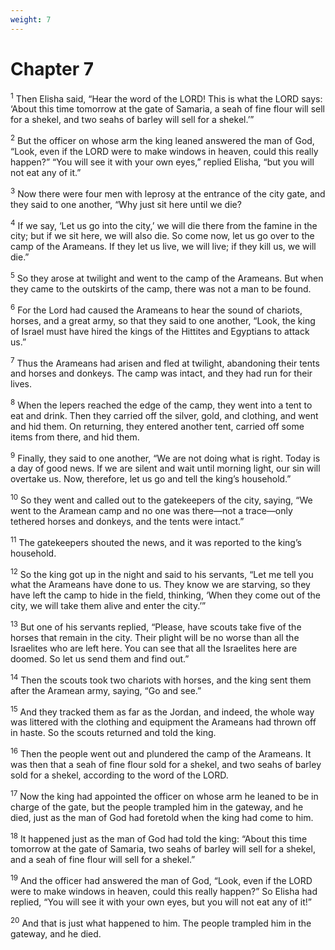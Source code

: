 ```yaml
---
weight: 7
---
```


# Chapter 7

<sup>1</sup> Then Elisha said, “Hear the word of the LORD! This is what the LORD says: ‘About this time tomorrow at the gate of Samaria, a seah of fine flour will sell for a shekel, and two seahs of barley will sell for a shekel.’” 

<sup>2</sup> But the officer on whose arm the king leaned answered the man of God, “Look, even if the LORD were to make windows in heaven, could this really happen?” “You will see it with your own eyes,” replied Elisha, “but you will not eat any of it.” 

<sup>3</sup> Now there were four men with leprosy at the entrance of the city gate, and they said to one another, “Why just sit here until we die? 

<sup>4</sup> If we say, ‘Let us go into the city,’ we will die there from the famine in the city; but if we sit here, we will also die. So come now, let us go over to the camp of the Arameans. If they let us live, we will live; if they kill us, we will die.” 

<sup>5</sup> So they arose at twilight and went to the camp of the Arameans. But when they came to the outskirts of the camp, there was not a man to be found. 

<sup>6</sup> For the Lord had caused the Arameans to hear the sound of chariots, horses, and a great army, so that they said to one another, “Look, the king of Israel must have hired the kings of the Hittites and Egyptians to attack us.” 

<sup>7</sup> Thus the Arameans had arisen and fled at twilight, abandoning their tents and horses and donkeys. The camp was intact, and they had run for their lives. 

<sup>8</sup> When the lepers reached the edge of the camp, they went into a tent to eat and drink. Then they carried off the silver, gold, and clothing, and went and hid them. On returning, they entered another tent, carried off some items from there, and hid them. 

<sup>9</sup> Finally, they said to one another, “We are not doing what is right. Today is a day of good news. If we are silent and wait until morning light, our sin will overtake us. Now, therefore, let us go and tell the king’s household.” 

<sup>10</sup> So they went and called out to the gatekeepers of the city, saying, “We went to the Aramean camp and no one was there—not a trace—only tethered horses and donkeys, and the tents were intact.” 

<sup>11</sup> The gatekeepers shouted the news, and it was reported to the king’s household. 

<sup>12</sup> So the king got up in the night and said to his servants, “Let me tell you what the Arameans have done to us. They know we are starving, so they have left the camp to hide in the field, thinking, ‘When they come out of the city, we will take them alive and enter the city.’” 

<sup>13</sup> But one of his servants replied, “Please, have scouts take five of the horses that remain in the city. Their plight will be no worse than all the Israelites who are left here. You can see that all the Israelites here are doomed. So let us send them and find out.” 

<sup>14</sup> Then the scouts took two chariots with horses, and the king sent them after the Aramean army, saying, “Go and see.” 

<sup>15</sup> And they tracked them as far as the Jordan, and indeed, the whole way was littered with the clothing and equipment the Arameans had thrown off in haste. So the scouts returned and told the king. 

<sup>16</sup> Then the people went out and plundered the camp of the Arameans. It was then that a seah of fine flour sold for a shekel, and two seahs of barley sold for a shekel, according to the word of the LORD. 

<sup>17</sup> Now the king had appointed the officer on whose arm he leaned to be in charge of the gate, but the people trampled him in the gateway, and he died, just as the man of God had foretold when the king had come to him. 

<sup>18</sup> It happened just as the man of God had told the king: “About this time tomorrow at the gate of Samaria, two seahs of barley will sell for a shekel, and a seah of fine flour will sell for a shekel.” 

<sup>19</sup> And the officer had answered the man of God, “Look, even if the LORD were to make windows in heaven, could this really happen?” So Elisha had replied, “You will see it with your own eyes, but you will not eat any of it!” 

<sup>20</sup> And that is just what happened to him. The people trampled him in the gateway, and he died. 


